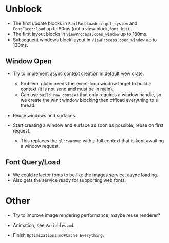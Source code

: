# Unblock

* The first update blocks in `FontFaceLoader::get_system` and `FontFace::load` up to 80ms (not a view block,`font_kit`).
* The first layout blocks in `ViewProcess.open_window` up to 180ms.
* Subsequent windows block layout in `ViewProcess.open_window` up to 130ms.

## Window Open

* Try to implement async context creation in default view crate.
    - Problem, glutin needs the event-loop window target to build a context (it is not send and must be in main).
    - Can use `build_raw_context` that only requires a window handle, so we create the winit window blocking then offload
    everything to a thread.

* Reuse windows and surfaces.
* Start creating a window and surface as soon as possible, reuse on first request.
    - This replaces the `gl::warmup` with a full context that is kept awaiting a window request.

## Font Query/Load

* We could refactor fonts to be like the images service, async loading.
* Also gets the service ready for supporting web fonts.

# Other

* Try to improve image rendering performance, maybe reuse renderer?

* Animation, see `Variables.md`.
* Finish `Optimizations.md#Cache Everything`.
